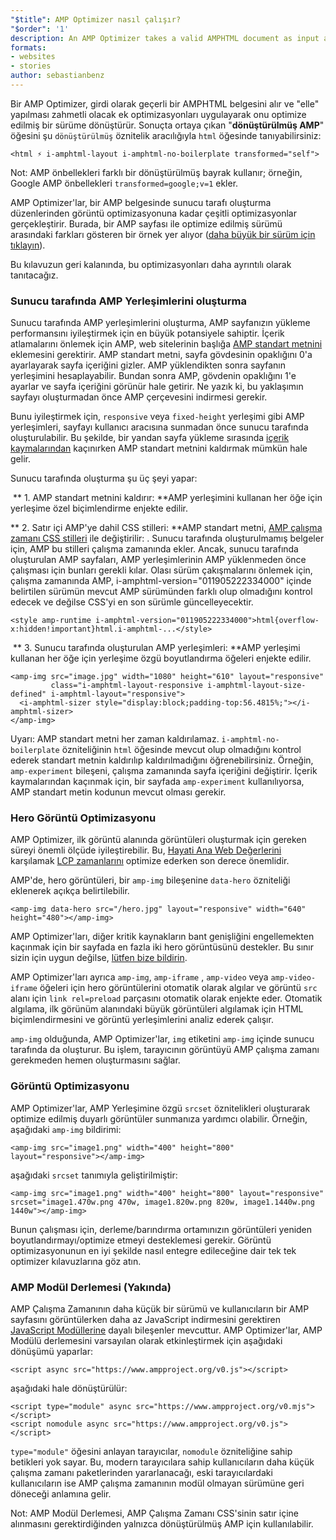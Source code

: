 ```yaml
---
"$title": AMP Optimizer nasıl çalışır?
"$order": '1'
description: An AMP Optimizer takes a valid AMPHTML document as input and transforms it into an optimized version by applying additional optimizations that would be cumbersome to do “by hand”. This guides explains in details how AMP Optimizer work.
formats:
- websites
- stories
author: sebastianbenz
---
```


Bir AMP Optimizer, girdi olarak geçerli bir AMPHTML belgesini alır ve "elle" yapılması zahmetli olacak ek optimizasyonları uygulayarak onu optimize edilmiş bir sürüme dönüştürür. Sonuçta ortaya çıkan "**dönüştürülmüş AMP**" öğesini şu `dönüştürülmüş` öznitelik aracılığıyla `html` öğesinde tanıyabilirsiniz:

```
<html ⚡ i-amphtml-layout i-amphtml-no-boilerplate transformed="self">
```

Not: AMP önbellekleri farklı bir dönüştürülmüş bayrak kullanır; örneğin, Google AMP önbellekleri `transformed=google;v=1` ekler.

AMP Optimizer'lar, bir AMP belgesinde sunucu tarafı oluşturma düzenlerinden görüntü optimizasyonuna kadar çeşitli optimizasyonlar gerçekleştirir. Burada, bir AMP sayfası ile optimize edilmiş sürümü arasındaki farkları gösteren bir örnek yer alıyor ([daha büyük bir sürüm için tıklayın](/static/img/docs/guides/optimized-amp-diff.png)).

<a href="/static/img/docs/guides/optimized-amp-diff.png"><amp-img lightbox layout="responsive" width="2560" height="773" src="/static/img/docs/guides/optimized-amp-diff.png"></amp-img></a>

Bu kılavuzun geri kalanında, bu optimizasyonları daha ayrıntılı olarak tanıtacağız.

### Sunucu tarafında AMP Yerleşimlerini oluşturma

Sunucu tarafında AMP yerleşimlerini oluşturma, AMP sayfanızın yükleme performansını iyileştirmek için en büyük potansiyele sahiptir. İçerik atlamalarını önlemek için AMP, web sitelerinin başlığa [AMP standart metnini](https://amp.dev/documentation/guides-and-tutorials/learn/spec/amp-boilerplate/?format=websites) eklemesini gerektirir. AMP standart metni, sayfa gövdesinin opaklığını 0'a ayarlayarak sayfa içeriğini gizler. AMP yüklendikten sonra sayfanın yerleşimini hesaplayabilir. Bundan sonra AMP, gövdenin opaklığını 1'e ayarlar ve sayfa içeriğini görünür hale getirir. Ne yazık ki, bu yaklaşımın sayfayı oluşturmadan önce AMP çerçevesini indirmesi gerekir.

Bunu iyileştirmek için, `responsive` veya `fixed-height` yerleşimi gibi AMP yerleşimleri, sayfayı kullanıcı aracısına sunmadan önce sunucu tarafında oluşturulabilir. Bu şekilde, bir yandan sayfa yükleme sırasında [içerik kaymalarından](https://web.dev/cls/) kaçınırken AMP standart metnini kaldırmak mümkün hale gelir.

Sunucu tarafında oluşturma şu üç şeyi yapar:

⁣ ** 1. AMP standart metnini kaldırır: **AMP yerleşimini kullanan her öğe için yerleşime özel biçimlendirme enjekte edilir.

⁣** 2. Satır içi AMP'ye dahil CSS stilleri: **AMP standart metni, [AMP çalışma zamanı CSS stilleri](https://cdn.ampproject.org/v0.css) ile değiştirilir: <style amp-runtime="">...</style>. Sunucu tarafında oluşturulmamış belgeler için, AMP bu stilleri çalışma zamanında ekler. Ancak, sunucu tarafında oluşturulan AMP sayfaları, AMP yerleşimlerinin AMP yüklenmeden önce çalışması için bunları gerekli kılar. Olası sürüm çakışmalarını önlemek için, çalışma zamanında AMP, i-amphtml-version="011905222334000" içinde belirtilen sürümün mevcut AMP sürümünden farklı olup olmadığını kontrol edecek ve değilse CSS'yi en son sürümle güncelleyecektir.

```
<style amp-runtime i-amphtml-version="011905222334000">html{overflow-x:hidden!important}html.i-amphtml-...</style>
```

⁣ ** 3. Sunucu tarafında oluşturulan AMP yerleşimleri: **AMP yerleşimi kullanan her öğe için yerleşime özgü boyutlandırma öğeleri enjekte edilir.

```
<amp-img src="image.jpg" width="1080" height="610" layout="responsive"
         class="i-amphtml-layout-responsive i-amphtml-layout-size-defined" i-amphtml-layout="responsive">
  <i-amphtml-sizer style="display:block;padding-top:56.4815%;"></i-amphtml-sizer>
</amp-img>
```

Uyarı: AMP standart metni her zaman kaldırılamaz. `i-amphtml-no-boilerplate` özniteliğinin `html` öğesinde mevcut olup olmadığını kontrol ederek standart metnin kaldırılıp kaldırılmadığını öğrenebilirsiniz. Örneğin, `amp-experiment` bileşeni, çalışma zamanında sayfa içeriğini değiştirir. İçerik kaymalarından kaçınmak için, bir sayfada `amp-experiment` kullanılıyorsa, AMP standart metin kodunun mevcut olması gerekir.

### Hero Görüntü Optimizasyonu

AMP Optimizer, ilk görüntü alanında görüntüleri oluşturmak için gereken süreyi önemli ölçüde iyileştirebilir. Bu, [Hayati Ana Web Değerlerini](https://web.dev/lcp/) karşılamak [LCP zamanlarını](https://web.dev/vitals) optimize ederken son derece önemlidir.

AMP'de, hero görüntüleri, bir `amp-img` bileşenine `data-hero` özniteliği eklenerek açıkça belirtilebilir.

```
<amp-img data-hero src="/hero.jpg" layout="responsive" width="640" height="480"></amp-img>
```

AMP Optimizer'ları, diğer kritik kaynakların bant genişliğini engellemekten kaçınmak için bir sayfada en fazla iki hero görüntüsünü destekler. Bu sınır sizin için uygun değilse, [lütfen bize bildirin](https://github.com/ampproject/amp-toolbox/issues).

AMP Optimizer'ları ayrıca `amp-img`, `amp-iframe` , `amp-video` veya `amp-video-iframe` öğeleri için hero görüntülerini otomatik olarak algılar ve görüntü `src` alanı için `link rel=preload` parçasını otomatik olarak enjekte eder. Otomatik algılama, ilk görünüm alanındaki büyük görüntüleri algılamak için HTML biçimlendirmesini ve görüntü yerleşimlerini analiz ederek çalışır.

`amp-img` olduğunda, AMP  Optimizer'lar, `img` etiketini `amp-img` içinde sunucu tarafında da oluşturur. Bu işlem, tarayıcının görüntüyü AMP çalışma zamanı gerekmeden hemen oluşturmasını sağlar.

### Görüntü Optimizasyonu

AMP Optimizer'lar, AMP Yerleşimine özgü `srcset` öznitelikleri oluşturarak optimize edilmiş duyarlı görüntüler sunmanıza yardımcı olabilir. Örneğin, aşağıdaki `amp-img` bildirimi:

```
<amp-img src="image1.png" width="400" height="800" layout="responsive"></amp-img>
```

aşağıdaki `srcset` tanımıyla geliştirilmiştir:

```
<amp-img src="image1.png" width="400" height="800" layout="responsive" srcset="image1.470w.png 470w, image1.820w.png 820w, image1.1440w.png 1440w"></amp-img>
```

Bunun çalışması için, derleme/barındırma ortamınızın görüntüleri yeniden boyutlandırmayı/optimize etmeyi desteklemesi gerekir. Görüntü optimizasyonunun en iyi şekilde nasıl entegre edileceğine dair tek tek optimizer kılavuzlarına göz atın.

### AMP Modül Derlemesi (Yakında)

AMP Çalışma Zamanının daha küçük bir sürümü ve kullanıcıların bir AMP sayfasını görüntülerken daha az JavaScript indirmesini gerektiren [JavaScript Modüllerine](https://v8.dev/features/modules#browser) dayalı bileşenler mevcuttur. AMP Optimizer'lar, AMP Modülü derlemesini varsayılan olarak etkinleştirmek için aşağıdaki dönüşümü yaparlar:

```
<script async src="https://www.ampproject.org/v0.js"></script>
```

aşağıdaki hale dönüştürülür:

```
<script type="module" async src="https://www.ampproject.org/v0.mjs"></script>
<script nomodule async src="https://www.ampproject.org/v0.js"></script>
```

`type="module"` öğesini anlayan tarayıcılar, `nomodule` özniteliğine sahip betikleri yok sayar. Bu, modern tarayıcılara sahip kullanıcıların daha küçük çalışma zamanı paketlerinden yararlanacağı, eski tarayıcılardaki kullanıcıların ise AMP çalışma zamanının modül olmayan sürümüne geri döneceği anlamına gelir.

Not: AMP Modül Derlemesi, AMP Çalışma Zamanı CSS'sinin satır içine alınmasını gerektirdiğinden yalnızca dönüştürülmüş AMP için kullanılabilir.
